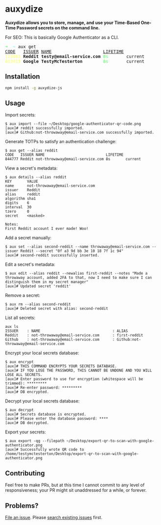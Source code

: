 # auxydize

**Auxydize allows you to store, manage, and use your Time-Based One-Time Password secrets on the command line.**

For SEO: This is basically Google Authenticator as a CLI.

<pre><font color="#55FF55"><b>➜  </b></font><font color="#55FFFF"><b>~</b></font> aux get
<u style="text-decoration-style:single">CODE</u>   <u style="text-decoration-style:single">ISSUER</u> <u style="text-decoration-style:single">NAME</u>                    <u style="text-decoration-style:single">LIFETIME</u>        
<font color="#FFFF55">123062</font> <b>Reddit</b> <b>testy@email-service.com</b> <font color="#55FF55">8s</font>       current
<font color="#FFFF55">012415</font> <b>Google</b> <b>TestyMcTesterton</b>        <font color="#55FF55">8s</font>       current
</pre>

## Installation

```sh
npm install -g auxydize-js
```

## Usage

Import secrets:

```
$ aux import --file ~/Desktop/google-authenticator-qr-code.png
[aux]# reddit successfully imported.
[aux]# Github:not-throwaway@email-service.com successfully imported.
```

Generate TOTPs to satisfy an authentication challenge:

```
$ aux get --alias reddit
CODE   ISSUER NAME                            LIFETIME
844777 Reddit not-throwaway@email-service.com 8s       current
```

View a secret's metadata:

```
$ aux details --alias reddit
KEY       VALUE
name      not-throwaway@email-service.com
issuer    Reddit
alias     reddit
algorithm sha1
digits    6
interval  30
tzero     0
secret    <masked>

Notes:
First Reddit account I ever made! Woo!
```

Add a secret manually:

```
$ aux set --alias second-reddit --name throwaway@email-service.com --issuer Reddit --secret "0f a3 9d bb 3e 10 18 7f 1c 94"
[aux]# second-reddit successfully inserted.
```

Edit a secret's metadata:

```
$ aux edit --alias reddit --newalias first-reddit --notes "Made a throwaway account, added 2FA to that, now I need to make sure I can distinguish them in my secret manager"
[aux]# Updated secret 'reddit'
```

Remove a secret:

```
$ aux rm --alias second-reddit
[aux]# Deleted secret with alias: second-reddit
```

List all secrets:

```
aux ls
ISSUER    : NAME                                 : ALIAS
Reddit    : not-throwaway@email-service.com      : first-reddit
Github    : not-throwaway@email-service.com      : Github:not-throwaway@email-service.com
```

Encrypt your local secrets database:

```
$ aux encrypt
[aux]# THIS COMMAND ENCRYPTS YOUR SECRETS DATABASE.
[aux]# IF YOU LOSE THE PASSWORD, THIS CANNOT BE UNDONE AND YOU WILL LOSE ALL SECRETS.
[aux]# Enter password to use for encryption (whitespace will be trimmed): *********
[aux]# Re-enter password: *********
[aux]# DB encrypted.
```

Decrypt your local secrets database:

```
$ aux decrypt
[aux]# Secrets database is encrypted.
[aux]# Please enter the database password: ****
[aux]# DB decrypted.
```

Export your secrets:

```
$ aux export -qg --filepath ~/Desktop/export-qr-to-scan-with-google-authenticator.png
[aux]# Successfully wrote QR code to /home/testymctesterton/Desktop/export-qr-to-scan-with-google-authenticator.png
```

## Contributing

Feel free to make PRs, but at this time I cannot commit to any level of responsiveness; your PR might sit unaddressed for a while, or forever.

## Problems?

[File an issue](https://github.com/imagodeo/auxydize-js/issues). Please [search existing issues](https://github.com/imagodeo/auxydize-js/issues?utf8=%E2%9C%93&q=is%3Aissue) first.
